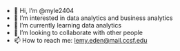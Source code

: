- 👋 Hi, I’m @myle2404
- 👀 I’m interested in data analytics and business analytics
- 🌱 I’m currently learning data analytics
- 💞️ I’m looking to collaborate with other people
- 📫 How to reach me: lemy.eden@mail.ccsf.edu

<!---
myle2404/myle2404 is a ✨ special ✨ repository because its `README.md` (this file) appears on your GitHub profile.
You can click the Preview link to take a look at your changes.
--->
